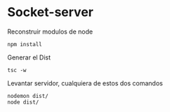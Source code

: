 # Socket-server

Reconstruir modulos de node
```
npm install
```

Generar el Dist
```
tsc -w
```

Levantar servidor, cualquiera de estos dos comandos
```
nodemon dist/
node dist/
```